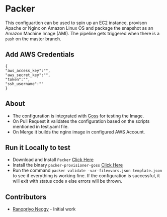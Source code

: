 # Packer 

This configuartion can be used to spin up an EC2 instance, provison Apache or Nginx on Amazon Linux OS and package the snapshot as an Amazon Machine Image (AMI).
The pipeline gets triggered when there is a `push` on the master branch.

## Add AWS Credentials

```
{
"aws_access_key":"",
"aws_secret_key":"",
"token":"",
"ssh_username":""
}

```

## About

- The configuration is integrated with [Goss](https://github.com/aelsabbahy/goss) for testing the Image.
- On Pull Request it validates the configuration based on the scripts mentioned in test.yaml file.
- On Merge it builds the nginx image in configured AWS Account.

## Run it Locally to test

- Download and Install `Packer` [Click Here](https://www.packer.io/)
- Install the binary `packer-provisioner-goss` [Click Here](https://github.com/YaleUniversity/packer-provisioner-goss/releases/tag/v3.0.2)
- Run the command `packer validate -var-file=vars.json template.json` to see if everything is working fine. If the configuration is successful, it will exit with status code `0` else errors will be thrown. 

## Contributors

- [Ranopriyo Neogy](https://github.com/ranopriyo-neogy) - Initial work




